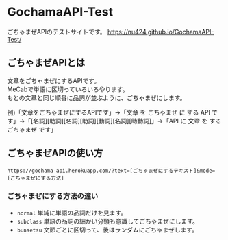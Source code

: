 # GochamaAPI-Test
ごちゃまぜAPIのテストサイトです。
https://nu424.github.io/GochamaAPI-Test/
## ごちゃまぜAPIとは
文章をごちゃまぜにするAPIです。  
MeCabで単語に区切っていろいろやります。  
もとの文章と同じ順番に品詞が並ぶように、ごちゃまぜにします。  

例)「文章をごちゃまぜにするAPIです」→「文章 を ごちゃまぜ に する API です」→「[名詞][助詞][名詞][助詞][動詞][名詞][助動詞]」→「API に 文章 を する ごちゃまぜ です」
## ごちゃまぜAPIの使い方
`https://gochama-api.herokuapp.com/?text=[ごちゃまぜにするテキスト]&mode=[ごちゃまぜにする方法]`
### ごちゃまぜにする方法の違い
- `normal` 単純に単語の品詞だけを見ます。
- `subclass` 単語の品詞の細かい分類も意識してごちゃまぜにします。
- `bunsetsu` 文節ごとに区切って、後はランダムにごちゃまぜします。
